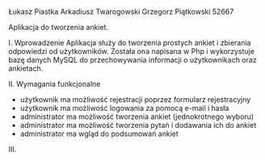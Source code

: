 Łukasz Piastka
Arkadiusz Twarogowski
Grzegorz Piątkowski 52667

Aplikacja do tworzenia ankiet.

I. Wprowadzenie
Aplikacja służy do tworzenia prostych ankiet i zbierania odpowiedzi od użytkowników. Została ona napisana w Php i wykorzystuje bazę danych MySQL do przechowywania informacji o użytkownikach oraz ankietach. 

II. Wymagania funkcjonalne
* użytkownik ma możliwość rejestracji poprzez formularz rejestracyjny
* użytkownik ma możliwość logowania za pomocą e-mail i hasła
* administrator ma możliwość tworzenia ankiet (jednokrotnego wyboru)
* administrator ma możliwość tworzenia pytań i dodawania ich do ankiet
* administrator ma wgląd do podsumowań ankiet

III. 

